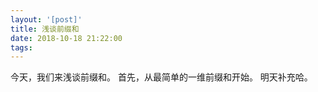 ```yaml
---
layout: '[post]'
title: 浅谈前缀和
date: 2018-10-18 21:22:00
tags:
---
```


今天，我们来浅谈前缀和。
首先，从最简单的一维前缀和开始。
明天补充哈。
